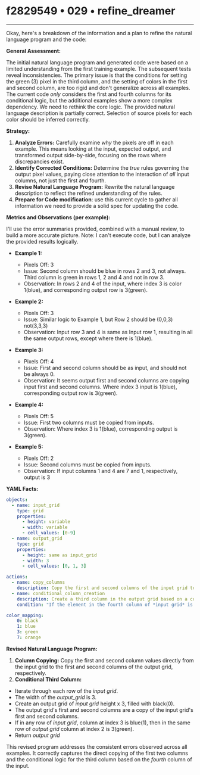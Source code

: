 # f2829549 • 029 • refine_dreamer

---
Okay, here's a breakdown of the information and a plan to refine the natural language program and the code:

**General Assessment:**

The initial natural language program and generated code were based on a limited understanding from the first training example.  The subsequent tests reveal inconsistencies. The primary issue is that the conditions for setting the green (3) pixel in the third column, and the setting of colors in the first and second column, are too rigid and don't generalize across all examples. The current code *only* considers the first and fourth columns for its conditional logic, but the additional examples show a more complex dependency. We need to rethink the core logic. The provided natural language description is partially correct. Selection of source pixels for each color should be inferred correctly.

**Strategy:**

1.  **Analyze Errors:** Carefully examine *why* the pixels are off in each example.  This means looking at the input, expected output, and transformed output side-by-side, focusing on the rows where discrepancies exist.
2.  **Identify Corrected Conditions:** Determine the *true* rules governing the output pixel values, paying close attention to the interaction of *all* input columns, not just the first and fourth.
3.  **Revise Natural Language Program:** Rewrite the natural language description to reflect the refined understanding of the rules.
4. **Prepare for Code modification**: use this current cycle to gather all information we need to provide a solid spec for updating the code.

**Metrics and Observations (per example):**

I'll use the error summaries provided, combined with a manual review, to build a more accurate picture. Note: I can't execute code, but I can analyze the provided results logically.

*   **Example 1:**
    *   Pixels Off: 3
    *   Issue: Second column should be blue in rows 2 and 3, not always. Third column is green in rows 1, 2 and 4 and not in row 3.
    *   Observation: In rows 2 and 4 of the input, where index 3 is color 1(blue), and corresponding output row is 3(green).

*   **Example 2:**
    *   Pixels Off: 3
    *   Issue: Similar logic to Example 1, but Row 2 should be (0,0,3) not(3,3,3)
    *   Observation: Input row 3 and 4 is same as Input row 1, resulting in all the same output rows, except where there is 1(blue).

*   **Example 3:**
    *   Pixels Off: 4
    *   Issue: First and second column should be as input, and should not be always 0.
    *   Observation: It seems output first and second columns are copying input first and second columns. Where index 3 input is 1(blue), corresponding output row is 3(green).

*   **Example 4:**
    *   Pixels Off: 5
    *   Issue: First two columns must be copied from inputs.
    *   Observation: Where index 3 is 1(blue), corresponding output is 3(green).

*   **Example 5:**
    *   Pixels Off: 2
    *   Issue: Second columns must be copied from inputs.
    *   Observation: If input columns 1 and 4 are 7 and 1, respectively, output is 3

**YAML Facts:**

```yaml
objects:
  - name: input_grid
    type: grid
    properties:
      - height: variable
      - width: variable
      - cell_values: [0-9]
  - name: output_grid
    type: grid
    properties:
      - height: same as input_grid
      - width: 3
      - cell_values: [0, 1, 3]

actions:
  - name: copy_columns
    description: Copy the first and second columns of the input grid to the first and second columns of the output grid.
  - name: conditional_column_creation
    description: Create a third column in the output grid based on a condition.
    condition: "If the element in the fourth column of *input grid* is 1(blue), then corresponding output element is 3(green)"

color_mapping:
    0: black
    1: blue
    3: green
    7: orange
```

**Revised Natural Language Program:**

1.  **Column Copying:** Copy the first and second column values directly from the input grid to the first and second columns of the output grid, respectively.
2.  **Conditional Third Column:**
   - Iterate through each row of the *input grid*.
   - The width of the *output_grid* is 3.
   - Create an output grid of *input grid* height x 3, filled with black(0).
   - The output grid's first and second columns are a copy of the input grid's first and second columns.
   - If in any row of *input grid*, column at index 3 is blue(1), then in the same row of *output grid* column at index 2 is 3(green).
   - Return *output grid*

This revised program addresses the consistent errors observed across all examples. It correctly captures the direct copying of the first two columns and the conditional logic for the third column based on the *fourth* column of the input.

